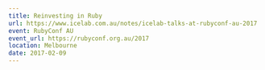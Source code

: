 ```yaml
---
title: Reinvesting in Ruby
url: https://www.icelab.com.au/notes/icelab-talks-at-rubyconf-au-2017
event: RubyConf AU
event_url: https://rubyconf.org.au/2017
location: Melbourne
date: 2017-02-09
---
```

